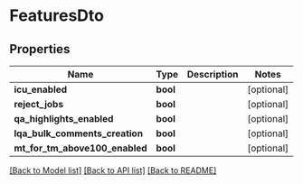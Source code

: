 # FeaturesDto

## Properties
Name | Type | Description | Notes
------------ | ------------- | ------------- | -------------
**icu_enabled** | **bool** |  | [optional] 
**reject_jobs** | **bool** |  | [optional] 
**qa_highlights_enabled** | **bool** |  | [optional] 
**lqa_bulk_comments_creation** | **bool** |  | [optional] 
**mt_for_tm_above100_enabled** | **bool** |  | [optional] 

[[Back to Model list]](../README.md#documentation-for-models) [[Back to API list]](../README.md#documentation-for-api-endpoints) [[Back to README]](../README.md)

